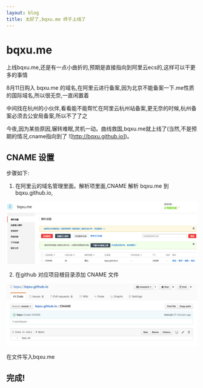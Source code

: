```yaml
---
layout: blog
title: 太好了,bqxu.me 终于上线了
---
```


# bqxu.me


上线bqxu.me,还是有一点小曲折的,预期是直接指向到阿里云ecs的,这样可以干更多的事情

8月11日购入 bqxu.me 的域名,在阿里云进行备案,因为北京不能备案一下.me性质的国际域名,所以很无奈,一直闲置着

中间找在杭州的小伙伴,看看能不能帮忙在阿里云杭州站备案,更无奈的时候,杭州备案必须去公安局备案,所以不了了之

今夜,因为某些原因,辗转难眠,灵机一动。曲线救国,bqxu.me就上线了(当然,不是预期的情况,cname指向到了 ![http://bqxu.github.io])。


## CNAME 设置

步骤如下:

1. 在阿里云的域名管理里面。解析项里面,CNAME 解析 bqxu.me 到bqxu.github.io,

![/assets/2016-08/img-8-30-1.png](/assets/2016-08/img-8-30-1.png)

2. 在github 对应项目根目录添加 CNAME 文件

![/assets/2016-08/img-8-30-2.png](/assets/2016-08/img-8-30-2.png)

在文件写入bqxu.me


## 完成!
